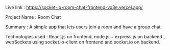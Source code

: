 Live link : <a>https://socket-io-room-chat-frontend-vx3e.vercel.app/</a>

Project Name : Room Chat 

Summary : A simple app that lets users join a room and have a group chat. 

Technologies used : React.js on frontend, node.js + express.js on backend , webSockets using socket.io-client on frontend and socket.io on backend.

